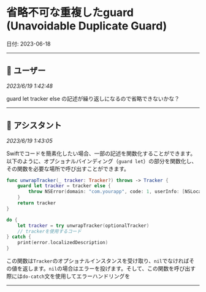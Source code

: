 # 省略不可な重複したguard (Unavoidable Duplicate Guard)

日付: 2023-06-18

---

## 👤 ユーザー
*2023/6/19 1:42:48*

guard let tracker else の記述が繰り返しになるので省略できないかな？

---

## 🤖 アシスタント
*2023/6/19 1:43:05*

Swiftでコードを簡素化したい場合、一部の記述を関数化することができます。以下のように、オプショナルバインディング（`guard let`）の部分を関数化し、その関数を必要な場所で呼び出すことができます。

```swift
func unwrapTracker(_ tracker: Tracker?) throws -> Tracker {
    guard let tracker = tracker else {
        throw NSError(domain: "com.yourapp", code: 1, userInfo: [NSLocalizedDescriptionKey: "Tracker is nil"])
    }
    return tracker
}

do {
    let tracker = try unwrapTracker(optionalTracker)
    // trackerを使用するコード
} catch {
    print(error.localizedDescription)
}
```

この関数は`Tracker`のオプショナルインスタンスを受け取り、`nil`でなければその値を返します。`nil`の場合はエラーを投げます。そして、この関数を呼び出す際には`do-catch`文を使用してエラーハンドリングを

---

